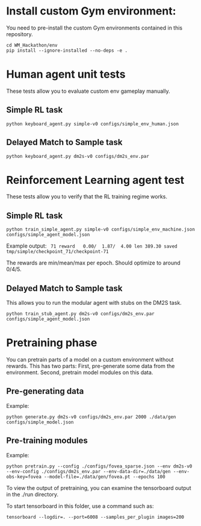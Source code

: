 # Install custom Gym environment:
You need to pre-install the custom Gym environments contained in this repository.

```
cd WM_Hackathon/env
pip install --ignore-installed --no-deps -e .
```

# Human agent unit tests
These tests allow you to evaluate custom env gameplay manually.

## Simple RL task
`python keyboard_agent.py simple-v0 configs/simple_env_human.json`

## Delayed Match to Sample task
`python keyboard_agent.py dm2s-v0 configs/dm2s_env.par `


# Reinforcement Learning agent test
These tests allow you to verify that the RL training regime works.

## Simple RL task
`python train_simple_agent.py simple-v0 configs/simple_env_machine.json configs/simple_agent_model.json`

Example output:
` 71 reward   0.00/  1.87/  4.00 len 389.30 saved tmp/simple/checkpoint_71/checkpoint-71`

The rewards are min/mean/max per epoch.
Should optimize to around 0/4/5.

## Delayed Match to Sample task
This allows you to run the modular agent with stubs on the DM2S task.

`python train_stub_agent.py dm2s-v0 configs/dm2s_env.par configs/simple_agent_model.json`

# Pretraining phase
You can pretrain parts of a model on a custom environment without rewards. This has two parts: First, pre-generate some data from the environment. Second, pretrain model modules on this data.

## Pre-generating data
Example:

`python generate.py dm2s-v0 configs/dm2s_env.par 2000 ./data/gen configs/simple_model.json`

## Pre-training modules
Example:

`python pretrain.py --config ./configs/fovea_sparse.json --env dm2s-v0 --env-config ./configs/dm2s_env.par --env-data-dir=./data/gen --env-obs-key=fovea --model-file=./data/gen/fovea.pt --epochs 100`

To view the output of pretraining, you can examine the tensorboard output in the ./run directory.

To start tensorboard in this folder, use a command such as:

`tensorboard --logdir=. --port=6008 --samples_per_plugin images=200`

